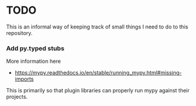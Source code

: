# TODO

This is an informal way of keeping track of small things I need to do
to this repository.

### Add py.typed stubs

More information here
- https://mypy.readthedocs.io/en/stable/running_mypy.html#missing-imports

This is primarily so that plugin libraries can properly run mypy against their
projects.

